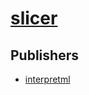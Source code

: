 # [slicer](https://pypi.org/project/slicer)



## Publishers
- [interpretml](https://pypi.org/user/interpretml)

